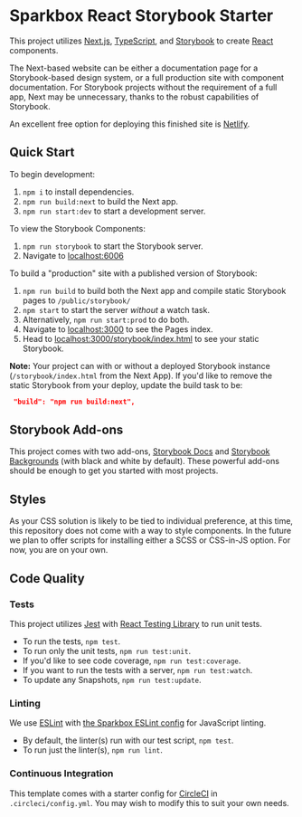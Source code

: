 # Sparkbox React Storybook Starter

This project utilizes [Next.js][next], [TypeScript][typescript], and [Storybook][storybook] to create [React][react] components.

The Next-based website can be either a documentation page for a Storybook-based design system, or a full production site with component documentation. For Storybook projects without the requirement of a full app, Next may be unnecessary, thanks to the robust capabilities of Storybook.

An excellent free option for deploying this finished site is [Netlify][netlify].

## Quick Start

To begin development:

1. `npm i` to install dependencies.
1. `npm run build:next` to build the Next app.
1. `npm run start:dev` to start a development server.

To view the Storybook Components:

1. `npm run storybook` to start the Storybook server.
1. Navigate to [localhost:6006][6006]

To build a "production" site with a published version of Storybook:

1. `npm run build` to build both the Next app and compile static Storybook pages to `/public/storybook/`
1. `npm start` to start the server *without* a watch task.
1. Alternatively, `npm run start:prod` to do both.
1. Navigate to [localhost:3000][3000] to see the Pages index.
1. Head to [localhost:3000/storybook/index.html][3000/storybook] to see your static Storybook.

**Note:** Your project can with or without a deployed Storybook instance (`/storybook/index.html` from the Next App). If you'd like to remove the static Storybook from your deploy, update the build task to be:

```json
 "build": "npm run build:next",
```

## Storybook Add-ons

This project comes with two add-ons, [Storybook Docs][storybook-docs] and [Storybook Backgrounds][storybook-backgrounds] (with black and white by default). These powerful add-ons should be enough to get you started with most projects.

## Styles

As your CSS solution is likely to be tied to individual preference, at this time, this repository does not come with a way to style components. In the future we plan to offer scripts for installing either a SCSS or CSS-in-JS option. For now, you are on your own.

## Code Quality

### Tests

This project utilizes [Jest][jest] with [React Testing Library][testing-library] to run unit tests.

- To run the tests, `npm test`.
- To run only the unit tests, `npm run test:unit`.
- If you'd like to see code coverage, `npm run test:coverage`.
- If you want to run the tests with a server, `npm run test:watch`.
- To update any Snapshots, `npm run test:update`.

### Linting

We use [ESLint][eslint] with [the Sparkbox ESLint config][eslintsparkbox] for JavaScript linting.

- By default, the linter(s) run with our test script, `npm test`.
- To run just the linter(s), `npm run lint`.

### Continuous Integration

This template comes with a starter config for [CircleCI][circleci] in `.circleci/config.yml`. You may wish to modify this to suit your own needs.


[next]: https://nextjs.org/
[storybook]: https://storybook.js.org/
[typescript]: https://www.typescriptlang.org/
[react]: https://reactjs.org/
[3000]: http://localhost:3000/
[3000/storybook]: http://localhost:3000/storybook/index.html
[6006]: http://localhost:6006/
[jest]: https://jestjs.io/en/
[eslint]: https://github.com/eslint/eslint
[eslintsparkbox]: https://www.npmjs.com/package/@sparkbox/eslint-config-sparkbox
[circleci]: https://circleci.com/
[storybook-docs]: https://storybook.js.org/docs/react/writing-docs/docs-page
[storybook-backgrounds]: https://storybook.js.org/docs/react/essentials/backgrounds
[testing-library]: https://testing-library.com/docs/react-testing-library/intro/
[netlify]: https://www.netlify.com/
